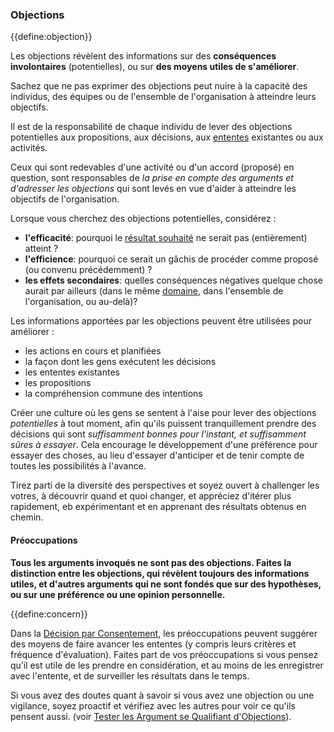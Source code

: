 ### Objections

{{define:objection}}

Les objections révèlent des informations sur  des **conséquences involontaires** (potentielles), ou sur **des moyens utiles de s'améliorer**.

Sachez que ne pas exprimer des objections peut nuire à la capacité des individus, des équipes ou de l'ensemble de l'organisation à atteindre leurs objectifs.

Il est de la responsabilité de chaque individu de lever des objections potentielles aux propositions, aux décisions, aux [ententes](glossary:agreement) existantes ou aux activités.

Ceux qui sont redevables d'une activité ou d'un accord (proposé) en question, sont responsables de *la prise en compte des arguments et d'adresser les objections* qui sont levés en vue d'aider à atteindre les objectifs de l'organisation.

Lorsque vous cherchez des objections potentielles, considérez :

- **l'efficacité**: pourquoi le [résultat souhaité](glossary:intended-outcome) ne serait pas (entièrement) atteint ?
- **l'efficience**: pourquoi ce serait un gâchis de procéder comme proposé (ou convenu précédemment) ?
- **les effets secondaires**: quelles conséquences négatives quelque chose aurait par ailleurs (dans le même [domaine](glossary:domain), dans l'ensemble de l'organisation, ou au-delà)?

Les informations apportées par les objections peuvent être utilisées pour améliorer :

-   les actions en cours et planifiées
-   la façon dont les gens exécutent les décisions
-   les ententes existantes
-   les propositions
-   la compréhension commune des intentions

Créer une culture où les gens se sentent à l'aise pour lever des objections *potentielles* à tout moment, afin qu'ils puissent tranquillement prendre des décisions qui sont *suffisamment bonnes pour l'instant, et suffisamment sûres à essayer*. Cela encourage le développement d'une préférence pour essayer des choses, au lieu d'essayer d'anticiper et de tenir compte de toutes les possibilités à l'avance.

Tirez parti de la diversité des perspectives et soyez ouvert à challenger les votres, à découvrir quand et quoi changer, et appréciez d'itérer plus rapidement, eb expérimentant et en apprenant des résultats obtenus en chemin.


#### Préoccupations

**Tous les arguments invoqués ne sont pas des objections. Faites la distinction entre les objections, qui révèlent toujours des informations utiles, et d'autres arguments qui ne sont fondés que sur des hypothèses, ou sur une préférence ou une opinion personnelle.**

{{define:concern}}

Dans la [Décision par Consentement](section:consent-decision-making), les préoccupations peuvent suggérer des moyens de faire avancer les ententes (y compris leurs critères et fréquence d'évaluation). Faites part de vos préoccupations si vous pensez qu’il est utile de les prendre en considération, et au moins de les enregistrer avec l'entente, et de surveiller les résultats dans le temps.

Si vous avez des doutes quant à savoir si vous avez une objection ou une vigilance, soyez proactif et vérifiez avec les autres pour voir ce qu'ils pensent aussi. (voir [Tester les Argument se Qualifiant d'Objections](section:test-arguments-qualify-as-objections)). 
